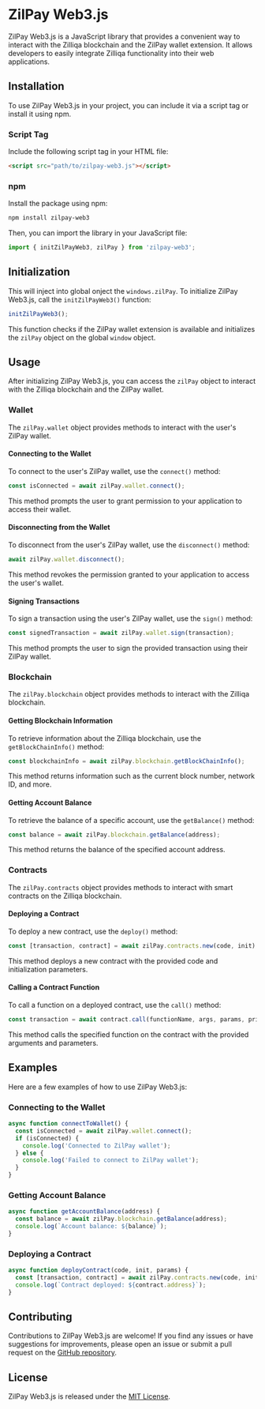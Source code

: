 # ZilPay Web3.js

ZilPay Web3.js is a JavaScript library that provides a convenient way to interact with the Zilliqa blockchain and the ZilPay wallet extension. It allows developers to easily integrate Zilliqa functionality into their web applications.

## Installation

To use ZilPay Web3.js in your project, you can include it via a script tag or install it using npm.

### Script Tag

Include the following script tag in your HTML file:

```html
<script src="path/to/zilpay-web3.js"></script>
```

### npm

Install the package using npm:

```bash
npm install zilpay-web3
```

Then, you can import the library in your JavaScript file:

```javascript
import { initZilPayWeb3, zilPay } from 'zilpay-web3';
```

## Initialization

This will inject into global onject the `windows.zilPay`.
To initialize ZilPay Web3.js, call the `initZilPayWeb3()` function:

```javascript
initZilPayWeb3();
```

This function checks if the ZilPay wallet extension is available and initializes the `zilPay` object on the global `window` object.

## Usage

After initializing ZilPay Web3.js, you can access the `zilPay` object to interact with the Zilliqa blockchain and the ZilPay wallet.

### Wallet

The `zilPay.wallet` object provides methods to interact with the user's ZilPay wallet.

#### Connecting to the Wallet

To connect to the user's ZilPay wallet, use the `connect()` method:

```javascript
const isConnected = await zilPay.wallet.connect();
```

This method prompts the user to grant permission to your application to access their wallet.

#### Disconnecting from the Wallet

To disconnect from the user's ZilPay wallet, use the `disconnect()` method:

```javascript
await zilPay.wallet.disconnect();
```

This method revokes the permission granted to your application to access the user's wallet.

#### Signing Transactions

To sign a transaction using the user's ZilPay wallet, use the `sign()` method:

```javascript
const signedTransaction = await zilPay.wallet.sign(transaction);
```

This method prompts the user to sign the provided transaction using their ZilPay wallet.

### Blockchain

The `zilPay.blockchain` object provides methods to interact with the Zilliqa blockchain.

#### Getting Blockchain Information

To retrieve information about the Zilliqa blockchain, use the `getBlockChainInfo()` method:

```javascript
const blockchainInfo = await zilPay.blockchain.getBlockChainInfo();
```

This method returns information such as the current block number, network ID, and more.

#### Getting Account Balance

To retrieve the balance of a specific account, use the `getBalance()` method:

```javascript
const balance = await zilPay.blockchain.getBalance(address);
```

This method returns the balance of the specified account address.

### Contracts

The `zilPay.contracts` object provides methods to interact with smart contracts on the Zilliqa blockchain.

#### Deploying a Contract

To deploy a new contract, use the `deploy()` method:

```javascript
const [transaction, contract] = await zilPay.contracts.new(code, init).deploy(params, priority);
```

This method deploys a new contract with the provided code and initialization parameters.

#### Calling a Contract Function

To call a function on a deployed contract, use the `call()` method:

```javascript
const transaction = await contract.call(functionName, args, params, priority);
```

This method calls the specified function on the contract with the provided arguments and parameters.

## Examples

Here are a few examples of how to use ZilPay Web3.js:

### Connecting to the Wallet

```javascript
async function connectToWallet() {
  const isConnected = await zilPay.wallet.connect();
  if (isConnected) {
    console.log('Connected to ZilPay wallet');
  } else {
    console.log('Failed to connect to ZilPay wallet');
  }
}
```

### Getting Account Balance

```javascript
async function getAccountBalance(address) {
  const balance = await zilPay.blockchain.getBalance(address);
  console.log(`Account balance: ${balance}`);
}
```

### Deploying a Contract

```javascript
async function deployContract(code, init, params) {
  const [transaction, contract] = await zilPay.contracts.new(code, init).deploy(params);
  console.log(`Contract deployed: ${contract.address}`);
}
```

## Contributing

Contributions to ZilPay Web3.js are welcome! If you find any issues or have suggestions for improvements, please open an issue or submit a pull request on the [GitHub repository](https://github.com/your/repository).

## License

ZilPay Web3.js is released under the [MIT License](https://opensource.org/licenses/MIT).
